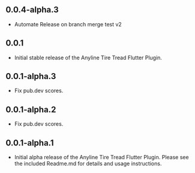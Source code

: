 ## 0.0.4-alpha.3

* Automate Release on branch merge test v2


## 0.0.1

* Initial stable release of the Anyline Tire Tread Flutter Plugin.


## 0.0.1-alpha.3

* Fix pub.dev scores.


## 0.0.1-alpha.2

* Fix pub.dev scores.


## 0.0.1-alpha.1

* Initial alpha release of the Anyline Tire Tread Flutter Plugin. Please see the included Readme.md for details and usage instructions.
